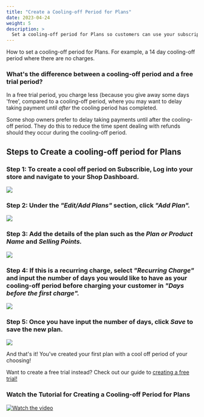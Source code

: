 ```yaml
---
title: "Create a Cooling-off Period for Plans"
date: 2023-04-24
weight: 5
description: >
  Set a cooling-off period for Plans so customers can use your subscription without being charged for a specified period of time.
---
```


How to set a cooling-off period for Plans. For example, a 14 day cooling-off period where there are no charges.


### What's the difference between a cooling-off period and a free trial period?

In a free trial period, you charge less (because you give away some days 'free',
compared to a cooling-off period, where you may want to delay taking payment until
*after* the cooling period has completed.

Some shop owners prefer to delay taking
payments until after the cooling-off period. They do this to reduce the time spent dealing with refunds
should they occur during the cooling-off period.

## Steps to Create a cooling-off period for Plans

### Step 1: To create a cool off period on Subscribie, Log into your store and navigate to your Shop Dashboard.

![](https://subscribie.co.uk/blog/content/images/size/w1000/2023/04/image-35.png)

### Step 2: Under the *"Edit/Add Plans"* section, click *"Add Plan".*

![](https://subscribie.co.uk/blog/content/images/2023/04/image-36.png)

### Step 3: Add the details of the plan such as the *Plan or Product Name* and *Selling Points.*

![](https://subscribie.co.uk/blog/content/images/size/w1000/2023/04/image-37.png)

### Step 4: If this is a recurring charge, select *"Recurring Charge"* and input the number of days you would like to have as your cooling-off period before charging your customer in *"Days before the first charge".*

![](https://subscribie.co.uk/blog/content/images/size/w1000/2023/04/image-38.png)

### Step 5: Once you have input the number of days, click *Save* to save the new plan.

![](https://subscribie.co.uk/blog/content/images/size/w1000/2023/04/image-39.png)

And that's it! You've created your first plan with a cool off period of your choosing!

Want to create a free trial instead? Check out our guide to [creating a free trial!](https://docs.subscribie.co.uk/docs/tasks/add-a-free-trial)

### Watch the Tutorial for Creating a Cooling-off Period for Plans

[![Watch the video](https://github.com/Subscribie/subscribie/assets/30567984/6109cc36-e300-4244-b2fc-660576e36231)](https://youtu.be/HO6O4jUu1kg)